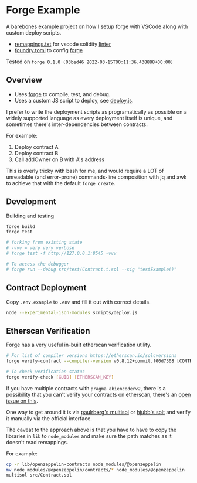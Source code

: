 # Forge Example

A barebones example project on how I setup forge with VSCode along with custom deploy scripts.

- [remappings.txt](https://github.com/libevm/forge-example/blob/main/remappings.txt) for vscode solidity [linter](https://github.com/juanfranblanco/vscode-solidity#remappings)
- [foundry.toml](https://github.com/libevm/forge-example/blob/main/foundry.toml) to config [forge](https://github.com/gakonst/foundry)

Tested on `forge 0.1.0 (03bed46 2022-03-15T00:11:36.438888+00:00)`

## Overview

- Uses [forge](https://github.com/gakonst/foundry) to compile, test, and debug.
- Uses a custom JS script to deploy, see [deploy.js](https://github.com/libevm/forge-example/blob/main/scripts/deploy.js).

I prefer to write the deployment scripts as programatically as possible on a widely supported language as every deployment itself is unique, and sometimes there's inter-dependencies between contracts.

For example:

1. Deploy contract A
2. Deploy contract B
3. Call addOwner on B with A's address

This is overly tricky with bash for me, and would require a LOT of unreadable (and error-prone) commands-line composition with jq and awk to achieve that with the default `forge create`.

## Development

Building and testing
```bash
forge build
forge test

# forking from existing state
# -vvv = very very verbose
# forge test -f http://127.0.0.1:8545 -vvv

# To access the debugger
# forge run --debug src/test/Contract.t.sol --sig "testExample()"
```

## Contract Deployment

Copy `.env.example` to `.env` and fill it out with correct details.

```bash
node --experimental-json-modules scripts/deploy.js
```

## Etherscan Verification

Forge has a very useful in-built etherscan verification utility.

```bash
# For list of compiler versions https://etherscan.io/solcversions
forge verify-contract --compiler-version v0.8.12+commit.f00d7308 [CONTRACT ADDRESS] --constructor-args <ARGS> --num-of-optimizations 200 [CONTRACT_PATH:CONTRACT_NAME] [ETHERSCAN_API_KEY]

# To check verification status
forge verify-check [GUID] [ETHERSCAN_KEY]
```

If you have multiple contracts with `pragma abiencoderv2`, there is a possibility that you can't verify your contracts on etherscan, there's an [open issue on this](https://github.com/gakonst/foundry/issues/852).

One way to get around it is via [paulrberg's multisol](https://github.com/paulrberg/multisol) or [hjubb's solt](https://github.com/hjubb/solt) and verify it manually via the official interface.

The caveat to the approach above is that you have to have to copy the libraries in `lib` to `node_modules` and make sure the path matches as it doesn't read remappings. 

For example:

```bash
cp -r lib/openzeppelin-contracts node_modules/@openzeppelin
mv node_modules/@openzeppelin/contracts/* node_modules/@openzeppelin
multisol src/Contract.sol
```